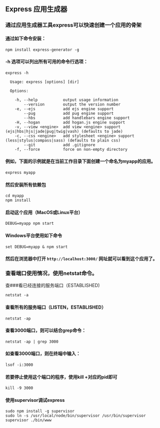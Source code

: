 ## Express 应用生成器

### 通过应用生成器工具express可以快速创建一个应用的骨架

#### 通过如下命令安装：

```shell
npm install express-generator -g
```

#### -h 选项可以列出所有可用的命令行选项：

```shell
express -h

  Usage: express [options] [dir]

  Options:

    -h, --help           output usage information
        --version        output the version number
    -e, --ejs            add ejs engine support
        --pug            add pug engine support
        --hbs            add handlebars engine support
    -H, --hogan          add hogan.js engine support
    -v, --view <engine>  add view <engine> support (ejs|hbs|hjs|jade|pug|twig|vash) (defaults to jade)
    -c, --css <engine>   add stylesheet <engine> support (less|stylus|compass|sass) (defaults to plain css)
        --git            add .gitignore
    -f, --force          force on non-empty directory

```

#### 例如，下面的示例就是在当前工作目录下面创建一个命名为myapp的应用。

```shell
express myapp
```

#### 然后安装所有依赖包

```shell
cd myapp
npm install
```

#### 启动这个应用（MacOS或Linux平台）

```shell
DEBUG=myapp npm start
```

#### Windows平台使用如下命令

```shell
set DEBUG=myapp & npm start
```

#### 然后在浏览器中打开 `http://localhost:3000/` 网址就可以看到这个应用了。

### 查看端口使用情况，使用netstat命令。

查###看已经连接的服务端口（ESTABLISHED)

```shell
netstat -a
```

#### 查看所有的服务端口（LISTEN，ESTABLISHED）

```shell
netstat -ap
```

#### 查看3000端口，则可以结合grep命令：

```sehll
netstat -ap | grep 3000
```

#### 如查看3000端口，则在终端中输入：

```sehll
lsof -i:3000
```

#### 若要停止使用这个端口的程序，使用kill +对应的pid即可

```shell
kill -9 3000
```

#### 使用supervisor调试express

```shell
sudo npm install -g supervisor
sudo ln -s /usr/local/node/bin/supervisor /usr/bin/supervisor
supervisor ./bin/www
```


